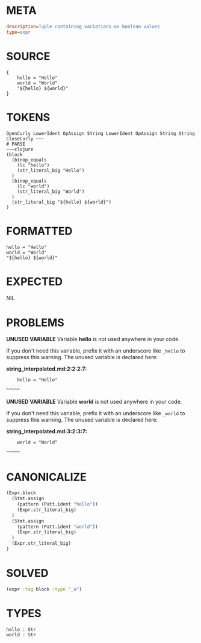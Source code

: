 # META
~~~ini
description=Tuple containing variations on boolean values
type=expr
~~~
# SOURCE
~~~roc
{
	hello = "Hello"
	world = "World"
	"${hello} ${world}"
}
~~~
# TOKENS
~~~text
OpenCurly LowerIdent OpAssign String LowerIdent OpAssign String String CloseCurly ~~~
# PARSE
~~~clojure
(block
  (binop_equals
    (lc "hello")
    (str_literal_big "Hello")
  )
  (binop_equals
    (lc "world")
    (str_literal_big "World")
  )
  (str_literal_big "${hello} ${world}")
)
~~~
# FORMATTED
~~~roc
hello = "Hello"
world = "World"
"${hello} ${world}"
~~~
# EXPECTED
NIL
# PROBLEMS
**UNUSED VARIABLE**
Variable **hello** is not used anywhere in your code.

If you don't need this variable, prefix it with an underscore like `_hello` to suppress this warning.
The unused variable is declared here:

**string_interpolated.md:2:2:2:7:**
```roc
	hello = "Hello"
```
	^^^^^


**UNUSED VARIABLE**
Variable **world** is not used anywhere in your code.

If you don't need this variable, prefix it with an underscore like `_world` to suppress this warning.
The unused variable is declared here:

**string_interpolated.md:3:2:3:7:**
```roc
	world = "World"
```
	^^^^^


# CANONICALIZE
~~~clojure
(Expr.block
  (Stmt.assign
    (pattern (Patt.ident "hello"))
    (Expr.str_literal_big)
  )
  (Stmt.assign
    (pattern (Patt.ident "world"))
    (Expr.str_literal_big)
  )
  (Expr.str_literal_big)
)
~~~
# SOLVED
~~~clojure
(expr :tag block :type "_a")
~~~
# TYPES
~~~roc
hello : Str
world : Str
~~~
